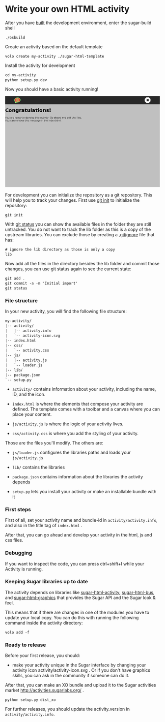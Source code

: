 Write your own HTML activity
============================

After you have [built](build.md.html) the development environment, enter
the sugar-build shell

    ./osbuild

Create an activity based on the default template

    volo create my-activity ./sugar-html-template


Install the activity for development

    cd my-activity
    python setup.py dev

Now you should have a basic activity running!


![Activity template](images/activity-template.png "Activity template")


For development you can initialize the repository as a git repository. This will help you to track your changes. First use [git init](https://www.kernel.org/pub/software/scm/git/docs/git-init.html) to initialize the repository:

    git init 

With [git status](https://www.kernel.org/pub/software/scm/git/docs/git-status.html) you can show the available files in the folder they are still untracked. You do not want to track the lib folder as this is a copy of the upstream libraries. You can exclude those by creating a [.gitignore](https://www.kernel.org/pub/software/scm/git/docs/gitignore.html) file that has:

    # ignore the lib directory as those is only a copy
    lib

Now add all the files in the directory besides the lib folder and commit those changes, you can use git status again to see the current state:

    git add .
    git commit -a -m 'Initial import'
    git status

### File structure

In your new activity, you will find the following file structure:

    my-activity/
    |-- activity/
    |   |-- activity.info
    |   `-- activity-icon.svg
    |-- index.html
    |-- css/
    |   `-- activity.css
    |-- js/
    |   |-- activity.js
    |   `-- loader.js
    |-- lib/
    |-- package.json
    `-- setup.py

* `activity/` contains information about your activity, including the
  name, ID, and the icon.

* `index.html` is where the elements that compose your activity are
  defined.  The template comes with a toolbar and a canvas where you
  can place your content.

* `js/activity.js` is where the logic of your activity lives.

* `css/activity.css` is where you add the styling of your activity.

Those are the files you'll modify.  The others are:

* `js/loader.js` configures the libraries paths and loads your
  `js/activity.js`

* `lib/` contains the libraries

* `package.json` contains information about the libraries the activity
  depends

* `setup.py` lets you install your activity or make an installable
  bundle with it

### First steps

First of all, set your activity name and bundle-id in
`activity/activity.info`, and also in the title tag of `index.html` .

After that, you can go ahead and develop your activity in the html, js
and css files.

### Debugging

If you want to inspect the code, you can press ctrl+shift+I while your
Activity is running.

### Keeping Sugar libraries up to date

The activity depends on libraries like
[sugar-html-activity](http://github.com/sugarlabs/sugar-html-activity),
[sugar-html-bus](http://github.com/sugarlabs/sugar-html-bus),
and [sugar-html-graphics](http://github.com/sugarlabs/sugar-html-graphics)
that provides the Sugar API and the Sugar look & feel.

This means that if there are changes in one of the modules you have to update
your local copy. You can do this with running the following command inside the
activity directory:

    volo add -f

### Ready to release

Before your first release, you should:

* make your activity unique in the Sugar interface by changing your
  activity icon activity/activity-icon.svg .  Or if you don't have
  graphics skills, you can ask in the community if someone can do it.

After that, you can make an XO bundle and upload it to the Sugar
activities market <http://activities.sugarlabs.org/> .

    python setup.py dist_xo

For further releases, you should update the activity_version in
`activity/activity.info`.
